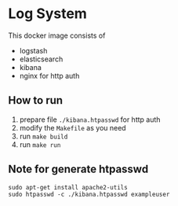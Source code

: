 # Log System

This docker image consists of

- logstash
- elasticsearch
- kibana
- nginx for http auth

## How to run

1. prepare file `./kibana.htpasswd` for http auth
2. modify the `Makefile` as you need
3. run `make build`
4. run `make run`

## Note for generate htpasswd

    sudo apt-get install apache2-utils
    sudo htpasswd -c ./kibana.htpasswd exampleuser
